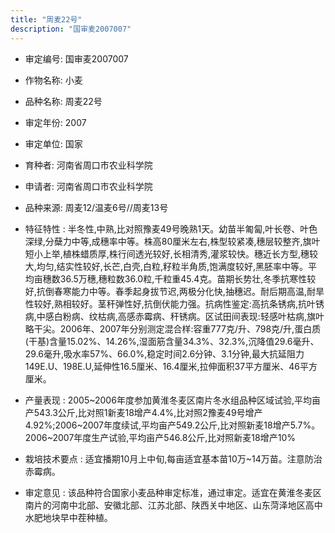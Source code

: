 ```yaml
---
title: "周麦22号"
description: "国审麦2007007"
---
```

* 审定编号:  国审麦2007007

*  作物名称:  小麦

*  品种名称:  周麦22号

*  审定年份:  2007

*  审定单位:  国家

* 育种者:  河南省周口市农业科学院

*  申请者:  河南省周口市农业科学院

*  品种来源:  周麦12/温麦6号//周麦13号

*  特征特性 : 
半冬性,中熟,比对照豫麦49号晚熟1天。幼苗半匍匐,叶长卷、叶色深绿,分蘖力中等,成穗率中等。株高80厘米左右,株型较紧凑,穗层较整齐,旗叶短小上举,植株蜡质厚,株行间透光较好,长相清秀,灌浆较快。穗近长方型,穗较大,均匀,结实性较好,长芒,白壳,白粒,籽粒半角质,饱满度较好,黑胚率中等。平均亩穗数36.5万穗,穗粒数36.0粒,千粒重45.4克。苗期长势壮,冬季抗寒性较好,抗倒春寒能力中等。春季起身拔节迟,两极分化快,抽穗迟。耐后期高温,耐旱性较好,熟相较好。茎秆弹性好,抗倒伏能力强。抗病性鉴定:高抗条锈病,抗叶锈病,中感白粉病、纹枯病,高感赤霉病、秆锈病。区试田间表现:轻感叶枯病,旗叶略干尖。2006年、2007年分别测定混合样:容重777克/升、798克/升,蛋白质(干基)含量15.02%、14.26%,湿面筋含量34.3%、32.3%,沉降值29.6毫升、29.6毫升,吸水率57%、66.0%,稳定时间2.6分钟、3.1分钟,最大抗延阻力149E.U、198E.U,延伸性16.5厘米、16.4厘米,拉伸面积37平方厘米、46平方厘米。
 
*  产量表现 : 
2005~2006年度参加黄淮冬麦区南片冬水组品种区域试验,平均亩产543.3公斤,比对照1新麦18增产4.4%,比对照2豫麦49号增产4.92%;2006~2007年度续试,平均亩产549.2公斤,比对照新麦18增产5.7%。2006~2007年度生产试验,平均亩产546.8公斤,比对照新麦18增产10%

*  栽培技术要点 : 
适宜播期10月上中旬,每亩适宜基本苗10万~14万苗。注意防治赤霉病。

*  审定意见 : 
该品种符合国家小麦品种审定标准，通过审定。适宜在黄淮冬麦区南片的河南中北部、安徽北部、江苏北部、陕西关中地区、山东菏泽地区高中水肥地块早中茬种植。
